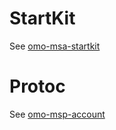 # StartKit

See [omo-msa-startkit](https://github.com/xtech-cloud/ogm-startkit)

# Protoc

See [omo-msp-account](https://github.com/xtech-cloud/ogm-msp-account)
